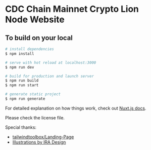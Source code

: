 # CDC Chain Mainnet Crypto Lion Node Website

## To build on your local

```bash
# install dependencies
$ npm install

# serve with hot reload at localhost:3000
$ npm run dev

# build for production and launch server
$ npm run build
$ npm run start

# generate static project
$ npm run generate
```

For detailed explanation on how things work, check out [Nuxt.js docs](https://nuxtjs.org).

Please check the license file.

Special thanks:
 - [tailwindtoolbox/Landing-Page](https://github.com/tailwindtoolbox/Landing-Page)
 - [Illustrations by IRA Design](https://iradesign.io)
